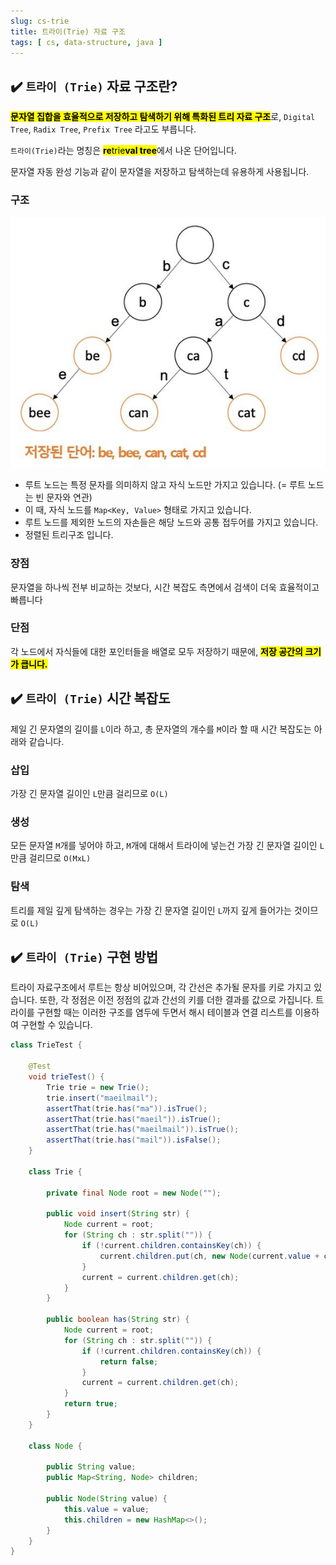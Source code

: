 ```yaml
---
slug: cs-trie
title: 트라이(Trie) 자료 구조
tags: [ cs, data-structure, java ]
---
```


## ✔️ `트라이 (Trie)` 자료 구조란?
<mark>**문자열 집합을 효율적으로 저장하고 탐색하기 위해 특화된 트리 자료 구조**</mark>로, `Digital Tree`, `Radix Tree`, `Prefix Tree` 라고도 부릅니다.

`트라이(Trie)`라는 명칭은 <mark>**re**trie**val tree**</mark>에서 나온 단어입니다.

문자열 자동 완성 기능과 같이 문자열을 저장하고 탐색하는데 유용하게 사용됩니다.

### 구조
![Trie](img/trie.png)
* 루트 노드는 특정 문자를 의미하지 않고 자식 노드만 가지고 있습니다. (= 루트 노드는 빈 문자와 연관)
* 이 때, 자식 노드를 `Map<Key, Value>` 형태로 가지고 있습니다.
* 루트 노드를 제외한 노드의 자손들은 해당 노드와 공통 접두어를 가지고 있습니다.
* 정렬된 트리구조 입니다.

### 장점
문자열을 하나씩 전부 비교하는 것보다, 시간 복잡도 측면에서 검색이 더욱 효율적이고 빠릅니다

### 단점
각 노드에서 자식들에 대한 포인터들을 배열로 모두 저장하기 때문에, <mark>**저장 공간의 크기가 큽니다.**</mark>

## ✔️ `트라이 (Trie)` 시간 복잡도
제일 긴 문자열의 길이를 `L`이라 하고, 총 문자열의 개수를 `M`이라 할 때 시간 복잡도는 아래와 같습니다.

### 삽입
가장 긴 문자열 길이인 `L`만큼 걸리므로 `O(L)`

### 생성
모든 문자열 `M`개를 넣어야 하고, `M`개에 대해서 트라이에 넣는건 가장 긴 문자열 길이인 `L`만큼 걸리므로 `O(MxL)`

### 탐색
트리를 제일 깊게 탐색하는 경우는 가장 긴 문자열 길이인 `L`까지 깊게 들어가는 것이므로 `O(L)`

## ✔️ `트라이 (Trie)` 구현 방법
트라이 자료구조에서 루트는 항상 비어있으며, 각 간선은 추가될 문자를 키로 가지고 있습니다. 또한, 각 정점은 이전 정점의 값과 간선의 키를 더한 결과를 값으로 가집니다. 트라이를 구현할 때는 이러한 구조를 염두에 두면서 해시 테이블과 연결 리스트를 이용하여 구현할 수 있습니다.
```java
class TrieTest {

    @Test
    void trieTest() {
        Trie trie = new Trie();
        trie.insert("maeilmail");
        assertThat(trie.has("ma")).isTrue();
        assertThat(trie.has("maeil")).isTrue();
        assertThat(trie.has("maeilmail")).isTrue();
        assertThat(trie.has("mail")).isFalse();
    }

    class Trie {

        private final Node root = new Node("");

        public void insert(String str) {
            Node current = root;
            for (String ch : str.split("")) {
                if (!current.children.containsKey(ch)) {
                    current.children.put(ch, new Node(current.value + ch));
                }
                current = current.children.get(ch);
            }
        }

        public boolean has(String str) {
            Node current = root;
            for (String ch : str.split("")) {
                if (!current.children.containsKey(ch)) {
                    return false;
                }
                current = current.children.get(ch);
            }
            return true;
        }
    }

    class Node {

        public String value;
        public Map<String, Node> children;

        public Node(String value) {
            this.value = value;
            this.children = new HashMap<>();
        }
    }
}
```